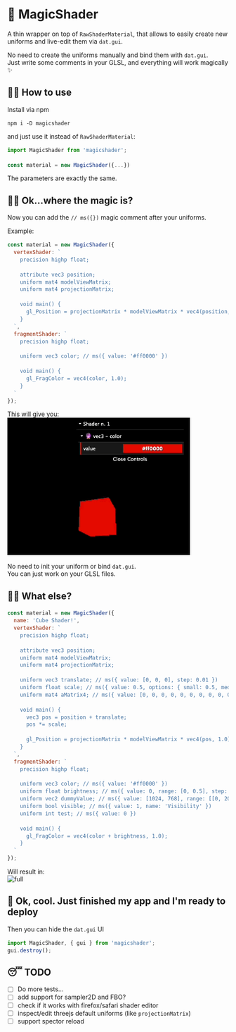 # 🔮 MagicShader

A thin wrapper on top of `RawShaderMaterial`, that allows to easily create new uniforms and live-edit them via `dat.gui`.

No need to create the uniforms manually and bind them with `dat.gui`.  
Just write some comments in your GLSL, and everything will work magically ✨


## 🕵️‍♂️ How to use
Install via npm

```
npm i -D magicshader
```

and just use it instead of `RawShaderMaterial`:

```javascript
import MagicShader from 'magicshader';

const material = new MagicShader({...})
```

The parameters are exactly the same.

## 🤷‍♀️ Ok...where the magic is?

Now you can add the `// ms({})`  magic comment after your uniforms.


Example:

```javascript
const material = new MagicShader({
  vertexShader: `
    precision highp float;
    
    attribute vec3 position;
    uniform mat4 modelViewMatrix;
    uniform mat4 projectionMatrix;
    
    void main() {
      gl_Position = projectionMatrix * modelViewMatrix * vec4(position, 1.0);
    }
  `,
  fragmentShader: `
    precision highp float;

    uniform vec3 color; // ms({ value: '#ff0000' })

    void main() {
      gl_FragColor = vec4(color, 1.0);
    }
  `
});
```

This will give you:  
![1](./images/1.gif "1")

No need to init your uniform or bind `dat.gui`.  
You can just work on your GLSL files.


## 👨‍💻 What else?
```javascript
const material = new MagicShader({
  name: 'Cube Shader!',
  vertexShader: `
    precision highp float;
    
    attribute vec3 position;
    uniform mat4 modelViewMatrix;
    uniform mat4 projectionMatrix;

    uniform vec3 translate; // ms({ value: [0, 0, 0], step: 0.01 })
    uniform float scale; // ms({ value: 0.5, options: { small: 0.5, medium: 1, big: 2 } })
    uniform mat4 aMatrix4; // ms({ value: [0, 0, 0, 0, 0, 0, 0, 0, 0, 0, 0, 0, 0, 0, 0, 0] })

    void main() {
      vec3 pos = position + translate;
      pos *= scale;

      gl_Position = projectionMatrix * modelViewMatrix * vec4(pos, 1.0);
    }
  `,
  fragmentShader: `
    precision highp float;
    
    uniform vec3 color; // ms({ value: '#ff0000' })
    uniform float brightness; // ms({ value: 0, range: [0, 0.5], step: 0.1 })
    uniform vec2 dummyValue; // ms({ value: [1024, 768], range: [[0, 2000], [0, 1500]] })
    uniform bool visible; // ms({ value: 1, name: 'Visibility' })
    uniform int test; // ms({ value: 0 })

    void main() {
      gl_FragColor = vec4(color + brightness, 1.0);
    }
  `
});
```

Will result in:  
![full](./images/full.gif "full")


## 💅 Ok, cool. Just finished my app and I'm ready to deploy

Then you can hide the `dat.gui` UI
```javascript
import MagicShader, { gui } from 'magicshader';
gui.destroy();
```


## 😴 TODO

- [ ] Do more tests...
- [ ] add support for sampler2D and FBO?
- [ ] check if it works with firefox/safari shader editor
- [ ] inspect/edit threejs default uniforms (like `projectionMatrix`)
- [ ] support spector reload  

